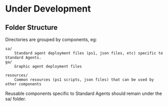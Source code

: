 # Under Development

## Folder Structure

Directories are grouped by components, eg:

    sa/
        Standard agent deployment files (ps1, json files, etc) specific to Standard Agents.
    ga/
        Graphic agent deployment files

    resources/
        Common resources (ps1 scripts, json files) that can be used by other components

Reusable components specific to Standard Agents should remain under the sa/ folder. 